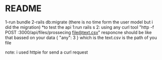 # README
1-run bundle 
2-rails db:migrate (there is no time form the user model but i did the migration)
*to test the api 
1:run rails s 
2: using any curl tool 
"http -f POST :3000/api/files/prossecing file@text.csv"
responcne should be like that bassed on your data 
{
    "any": 3
}
which is the text.csv is the path of you file 

note: i used httpie for send a curl request 
